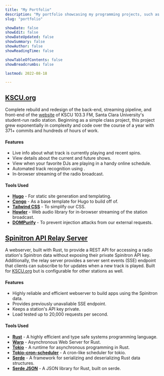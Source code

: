 ```yaml
---
title: "My Portfolio"
description: "My portfolio showcasing my programming projects, such as the KSCU website and Spinitron API Relay Server."
slug: "portfolio"

showDate: false
showEdit: false
showDateUpdated: false
showSummary: false
showAuthor: false
showReadingTime: false

showTableOfContents: false
showBreadcrumbs: false

lastmod: 2022-08-18

---
```

## [KSCU.org](https://github.com/KSCU-radio/kscu-site)
Complete rebuild and redesign of the back-end, streaming pipeline, and front-end of the [website](https://kscu.org/) of KSCU 103.3 FM, Santa Clara University's student-run radio station. Beginning as a simple class project, this project grew exponentially in complexity and code over the course of a year with 371+ commits and hundreds of hours of work.

#### Features
- Live info about what track is currently playing and recent spins.
- View details about the current and future shows.
- View when your favorite DJs are playing in a handy online schedule.
- Automated track recognition using .
- In-browser streaming of the radio broadcast.

#### Tools Used
- [**Hugo**](https://gohugo.io/) - For static site generation and templating.
- [**Congo**](https://github.com/jpanther/congo) - As a base template for Hugo to build off of.
- [**Tailwind CSS**](https://tailwindcss.com/) - To simplify our CSS.
- [**Howler**](https://howlerjs.com/) - Web audio library for in-browser streaming of the station broadcast.
- [**DOMPurify**](https://github.com/cure53/DOMPurify) - To prevent injection attacks from our external requests.

## [Spinitron API Relay Server](https://github.com/aidansmth/API_relay)
A webserver, built with Rust, to provide a REST API for accessing a radio station's Spinitron data without exposing their private Spinitron API key. Additionally, the relay server provides a server sent events (SSE) endpoint that clients can subscribe to for updates when a new track is played. Built for [KSCU.org](https://kscu.org) but is configurable for other stations as well.

#### Features
- Highly reliable and efficient webserver to build apps using the Spinitron data.
- Provides previously unavaliable SSE endpoint.
- Keeps a station's API key private.
- Load tested up to 20,000 requests per second.

#### Tools Used
- [**Rust**](https://www.rust-lang.org/tools/install) - A highly efficient and type safe systems programming language.
- [**Warp**](https://docs.rs/warp/0.3/warp/) - Asynchronous Web Server for Rust.
- [**Tokio**](https://docs.rs/tokio/1/tokio/) - A runtime for asynchronous programming in Rust.
- [**Tokio-cron-scheduler**](https://docs.rs/tokio-cron-scheduler/0.9.4/tokio_cron_scheduler/) - A cron-like scheduler for tokio.
- [**Serde**](https://docs.rs/serde/1.0/serde/) - A framework for serializing and deserializing Rust data structures.
- [**Serde JSON**](https://docs.rs/serde_json/1.0/serde_json/) - A JSON library for Rust, built on serde.
